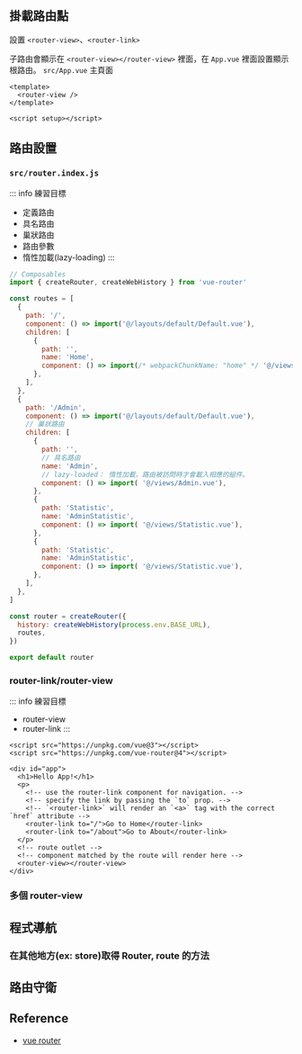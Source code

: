 ## 掛載路由點

設置 `<router-view>`、`<router-link>`

子路由會顯示在 `<router-view></router-view>` 裡面，在 `App.vue` 裡面設置顯示根路由。
`src/App.vue` 主頁面

```vue
<template>
  <router-view />
</template>

<script setup></script>
```

## 路由設置

### `src/router.index.js`
::: info 練習目標
- 定義路由
- 具名路由
- 巢狀路由
- 路由參數
- 惰性加載(lazy-loading)
:::

```js
// Composables
import { createRouter, createWebHistory } from 'vue-router'

const routes = [
  {
    path: '/',
    component: () => import('@/layouts/default/Default.vue'),
    children: [
      {
        path: '',
        name: 'Home',
        component: () => import(/* webpackChunkName: "home" */ '@/views/Home.vue'),
      },
    ],
  },
  {
    path: '/Admin',
    component: () => import('@/layouts/default/Default.vue'),
    // 巢狀路由
    children: [
      {
        path: '',
        // 具名路由
        name: 'Admin', 
        // lazy-loaded： 惰性加載，路由被訪問時才會載入相應的組件。
        component: () => import( '@/views/Admin.vue'),  
      },
      {
        path: 'Statistic',
        name: 'AdminStatistic',
        component: () => import( '@/views/Statistic.vue'),
      },
      {
        path: 'Statistic',
        name: 'AdminStatistic',
        component: () => import( '@/views/Statistic.vue'),
      },
    ],
  },
]

const router = createRouter({
  history: createWebHistory(process.env.BASE_URL),
  routes,
})

export default router

```
### router-link/router-view
::: info 練習目標
- router-view
- router-link
:::
```vue
<script src="https://unpkg.com/vue@3"></script>
<script src="https://unpkg.com/vue-router@4"></script>

<div id="app">
  <h1>Hello App!</h1>
  <p>
    <!-- use the router-link component for navigation. -->
    <!-- specify the link by passing the `to` prop. -->
    <!-- `<router-link>` will render an `<a>` tag with the correct `href` attribute -->
    <router-link to="/">Go to Home</router-link>
    <router-link to="/about">Go to About</router-link>
  </p>
  <!-- route outlet -->
  <!-- component matched by the route will render here -->
  <router-view></router-view>
</div>
```
### 多個 router-view
<!-- 
todo:
路由切換 
區分 route/router
js 程式碼中(sfc 外)，可呼叫 router 的位置
-->

## 程式導航
### 在其他地方(ex: store)取得 Router, route 的方法

## 路由守衛

## Reference
- [vue router](https://router.vuejs.org/)
